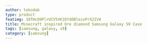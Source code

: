 ```yaml
---
author: tokodab
type: product
featimg: 18THcO9PlrUCV5VK1DY4DBlezxPrX2IV4
title: Minecraft inspired Ore diamond Samsung Galaxy S9 Case
tags: [samsung, galaxy, s9]
category: [samsung]
---
```

